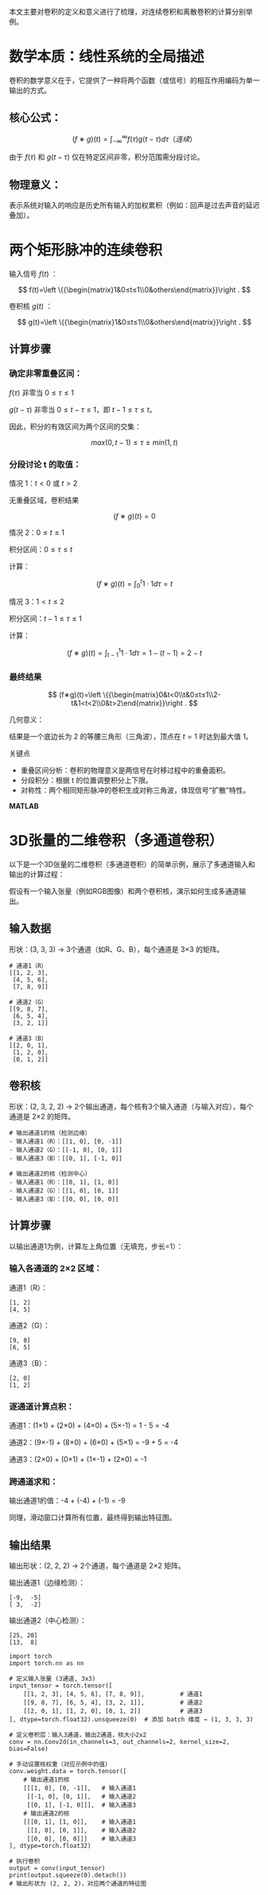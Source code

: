 







本文主要对卷积的定义和意义进行了梳理，对连续卷积和离散卷积的计算分别举例。

# 数学本质：线性系统的全局描述

卷积的数学意义在于，它提供了一种将两个函数（或信号）的相互作用编码为单一输出的方式。


## 核心公式：

$$
(f∗g)(t)=\int_{-∞}^{∞}{f(τ)g(t-τ)dτ}（连续）
$$


由于 $f(τ)$ 和 $g(t−τ)$ 仅在特定区间非零，积分范围需分段讨论。


## 物理意义：

表示系统对输入的响应是历史所有输入的加权累积（例如：回声是过去声音的延迟叠加）。

# 两个矩形脉冲的连续卷积

输入信号 $f(t)$ ：

$$
f(t)=\left \{{\begin{matrix}1&0≤t≤1\\0&others\end{matrix}}\right .
$$

卷积核 $g(t)$ ：

$$
g(t)=\left \{{\begin{matrix}1&0≤t≤1\\0&others\end{matrix}}\right .
$$

## 计算步骤

### 确定非零重叠区间：

$f(τ)$ 非零当 $0≤τ≤1$

$g(t−τ)$ 非零当 $0≤t−τ≤1$，即 $t−1≤τ≤t$。

因此，积分的有效区间为两个区间的交集：

$$
max(0,t−1)≤τ≤min(1,t)
$$

### 分段讨论 t 的取值：

情况 1：$t<0$ 或 $t>2$

无重叠区域，卷积结果 

$$
(f∗g)(t)=0
$$

情况 2：$0≤t≤1$

积分区间：$0≤τ≤t$

计算：

$$
(f∗g)(t)=\int_{0}^{t}{1⋅1dτ}=t
$$

情况 3：$1<t≤2$

积分区间：$t−1≤τ≤1$

计算：

$$
(f∗g)(t)=\int_{t-1}^{1}{1⋅1dτ}=1-(t-1)=2-t
$$


### 最终结果

$$
(f∗g)(t)=\left \{{\begin{matrix}0&t<0\\t&0≤t≤1\\2-t&1<t<2\\0&t>2\end{matrix}}\right .
$$

几何意义：

结果是一个底边长为 2 的等腰三角形（三角波），顶点在 $t=1$ 时达到最大值 1。

关键点

- 重叠区间分析：卷积的物理意义是两信号在时移过程中的重叠面积。
- 分段积分：根据 t 的位置调整积分上下限。
- 对称性：两个相同矩形脉冲的卷积生成对称三角波，体现信号“扩散”特性。


**MATLAB**







# 3D张量的二维卷积（多通道卷积）

以下是一个3D张量的二维卷积（多通道卷积）的简单示例，展示了多通道输入和输出的计算过程：


假设有一个输入张量（例如RGB图像）和两个卷积核，演示如何生成多通道输出。


## 输入数据

形状：(3, 3, 3) → 3个通道（如R、G、B），每个通道是 3×3 的矩阵。


```
# 通道1（R）
[[1, 2, 3],
 [4, 5, 6],
 [7, 8, 9]]

# 通道2（G）
[[9, 8, 7],
 [6, 5, 4],
 [3, 2, 1]]

# 通道3（B）
[[2, 0, 1],
 [1, 2, 0],
 [0, 1, 2]]
 ```

## 卷积核

形状：(2, 3, 2, 2) → 2个输出通道，每个核有3个输入通道（与输入对应），每个通道是 2×2 的矩阵。


```
# 输出通道1的核（检测边缘）
- 输入通道1（R）：[[1, 0], [0, -1]]
- 输入通道2（G）：[[-1, 0], [0, 1]]
- 输入通道3（B）：[[0, 1], [-1, 0]]

# 输出通道2的核（检测中心）
- 输入通道1（R）：[[0, 1], [1, 0]]
- 输入通道2（G）：[[1, 0], [0, 1]]
- 输入通道3（B）：[[0, 0], [0, 0]]
```

## 计算步骤

以输出通道1为例，计算左上角位置（无填充，步长=1）：

### 输入各通道的 2×2 区域：

通道1（R）：

```
[1, 2]
[4, 5]
```

通道2（G）：

```
[9, 8]
[6, 5]
```

通道3（B）：

```
[2, 0]
[1, 2]
```

### 逐通道计算点积：


通道1：(1×1) + (2×0) + (4×0) + (5×-1) = 1 - 5 = -4

通道2：(9×-1) + (8×0) + (6×0) + (5×1) = -9 + 5 = -4

通道3：(2×0) + (0×1) + (1×-1) + (2×0) = -1


### 跨通道求和：

输出通道1的值：-4 + (-4) + (-1) = -9

同理，滑动窗口计算所有位置，最终得到输出特征图。


## 输出结果

输出形状：(2, 2, 2) → 2个通道，每个通道是 2×2 矩阵。

输出通道1（边缘检测）：

```
[-9,  -5]
[ 3,  -2]
```

输出通道2（中心检测）：

```
[25, 20]
[13,  8]
```


```
import torch
import torch.nn as nn

# 定义输入张量 (3通道, 3x3)
input_tensor = torch.tensor([
    [[1, 2, 3], [4, 5, 6], [7, 8, 9]],          # 通道1
    [[9, 8, 7], [6, 5, 4], [3, 2, 1]],          # 通道2
    [[2, 0, 1], [1, 2, 0], [0, 1, 2]]           # 通道3
], dtype=torch.float32).unsqueeze(0)  # 添加 batch 维度 → (1, 3, 3, 3)

# 定义卷积层：输入3通道，输出2通道，核大小2x2
conv = nn.Conv2d(in_channels=3, out_channels=2, kernel_size=2, bias=False)

# 手动设置核权重（对应示例中的值）
conv.weight.data = torch.tensor([
    # 输出通道1的核
    [[[1, 0], [0, -1]],   # 输入通道1
     [[-1, 0], [0, 1]],   # 输入通道2
     [[0, 1], [-1, 0]]],  # 输入通道3
    # 输出通道2的核
    [[[0, 1], [1, 0]],    # 输入通道1
     [[1, 0], [0, 1]],    # 输入通道2
     [[0, 0], [0, 0]]]    # 输入通道3
], dtype=torch.float32)

# 执行卷积
output = conv(input_tensor)
print(output.squeeze(0).detach())
# 输出形状为 (2, 2, 2)，对应两个通道的特征图
```





